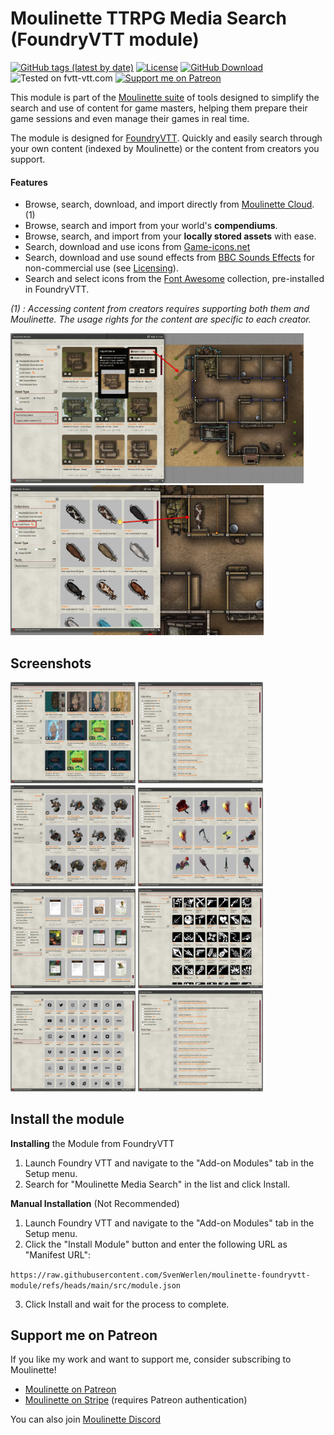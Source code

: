 # Moulinette TTRPG Media Search (FoundryVTT module)

[![GitHub tags (latest by date)](https://img.shields.io/github/v/tag/SvenWerlen/moulinette-foundryvtt-module)](https://github.com/SvenWerlen/moulinette-foundryvtt-module/releases)
[![License](https://img.shields.io/github/license/SvenWerlen/moulinette-foundryvtt-module)](https://github.com/SvenWerlen/moulinette-foundryvtt-module/blob/main/LICENSE.txt)
[![GitHub Download](https://img.shields.io/badge/foundryvtt-Download-important)](#install)
![Tested on fvtt-vtt.com](https://img.shields.io/badge/Forge-supported-success)
[![Support me on Patreon](https://img.shields.io/badge/patreon-Support%20me-informational)](https://www.patreon.com/moulinette)

This module is part of the [Moulinette suite](https://www.moulinette.cloud) of tools designed to simplify the search and use of content for game masters, helping them prepare their game sessions and even manage their games in real time.

The module is designed for [FoundryVTT](https://foundryvtt.com/). Quickly and easily search through your own content (indexed by Moulinette) or the content from creators you support.

#### Features
* Browse, search, download, and import directly from [Moulinette Cloud](https://assets.moulinette.cloud/marketplace/creators). (1)
* Browse, search and import from your world's **compendiums**.
* Browse, search, and import from your **locally stored assets** with ease.
* Search, download and use icons from [Game-icons.net](https://gameicons.net)
* Search, download and use sound effects from [BBC Sounds Effects](https://sound-effects.bbcrewind.co.uk/) for non-commercial use (see [Licensing](https://sound-effects.bbcrewind.co.uk/licensing)).
* Search and select icons from the [Font Awesome](https://fontawesome.com/) collection, pre-installed in FoundryVTT.

*(1) : Accessing content from creators requires supporting both them and Moulinette. The usage rights for the content are specific to each creator.*

<img src="docs/img/browser-overview.jpg" height="240" title="Search and import a map from Moulinette Cloud" /> <img src="docs/img/browser-overview2.jpg" height="240" title="Drag & drop asset from Moulinette Cloud on your scene"/> 


## <a name=""/>Screenshots

<img src="docs/img/browser-maps.jpg" width="200" /> <img src="docs/img/browser-audio.jpg" width="200" /> <img src="docs/img/browser-image.jpg" width="200" />
<img src="docs/img/browser-items.jpg" width="200" /> <img src="docs/img/browser-pdfs.jpg" width="200" />
<img src="docs/img/browser-gameicons.jpg" width="200" /> <img src="docs/img/browser-fontawesome.jpg" width="200" /> <img src="docs/img/browser-cannon.jpg" width="200" />


## <a name="install"/>Install the module

**Installing** the Module from FoundryVTT

1. Launch Foundry VTT and navigate to the "Add-on Modules" tab in the Setup menu.
2. Search for "Moulinette Media Search" in the list and click Install.

**Manual Installation** (Not Recommended)

1. Launch Foundry VTT and navigate to the "Add-on Modules" tab in the Setup menu.
2. Click the "Install Module" button and enter the following URL as "Manifest URL":

`https://raw.githubusercontent.com/SvenWerlen/moulinette-foundryvtt-module/refs/heads/main/src/module.json`

3. Click Install and wait for the process to complete.


## <a name="support"/>Support me on Patreon

If you like my work and want to support me, consider subscribing to Moulinette!
* [Moulinette on Patreon](https://www.patreon.com/moulinette)
* [Moulinette on Stripe](https://assets.moulinette.cloud/pricing) (requires Patreon authentication)

You can also join [Moulinette Discord](https://discord.gg/xg3dcMQfP2)
